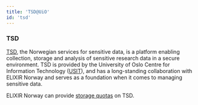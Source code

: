 ```yaml
---
title: 'TSD@UiO'
id: 'tsd'
---
```

### TSD
[TSD](https://www.uio.no/english/services/it/research/sensitive-data/index.html), the Norwegian services for sensitive data, is a platform enabling collection, storage and analysis of sensitive research data in a secure environment. TSD is provided by the University of Oslo Centre for Information Technology ([USIT](https://www.usit.uio.no)), and has a long-standing collaboration with ELIXIR Norway and serves as a foundation when it comes to managing sensitive data. 

ELIXIR Norway can provide [storage quotas](#data-storage) on TSD.
